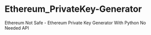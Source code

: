 # Ethereum_PrivateKey-Generator
Ethereum Not Safe - Ethereum Private Key Generator With Python No Needed API
